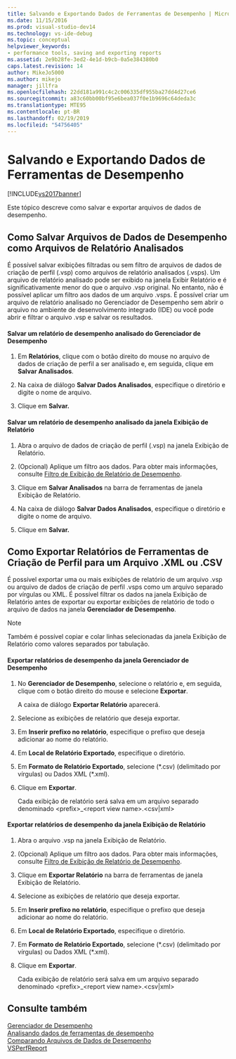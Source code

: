 ```yaml
---
title: Salvando e Exportando Dados de Ferramentas de Desempenho | Microsoft Docs
ms.date: 11/15/2016
ms.prod: visual-studio-dev14
ms.technology: vs-ide-debug
ms.topic: conceptual
helpviewer_keywords:
- performance tools, saving and exporting reports
ms.assetid: 2e9b28fe-3ed2-4e1d-b9cb-0a5e384380b0
caps.latest.revision: 14
author: MikeJo5000
ms.author: mikejo
manager: jillfra
ms.openlocfilehash: 22dd181a991c4c2c006335df955ba27dd4d27ce6
ms.sourcegitcommit: a83c60bb00bf95e6bea037f0e1b9696c64deda3c
ms.translationtype: MTE95
ms.contentlocale: pt-BR
ms.lasthandoff: 02/19/2019
ms.locfileid: "54756405"
---
```

# <a name="saving-and-exporting-performance-tools-data"></a>Salvando e Exportando Dados de Ferramentas de Desempenho
[!INCLUDE[vs2017banner](../includes/vs2017banner.md)]

Este tópico descreve como salvar e exportar arquivos de dados de desempenho.  
  
##  <a name="BKMK_Save_Profiler_Data_Files_As_Analyzed_Report_Files"></a> Como Salvar Arquivos de Dados de Desempenho como Arquivos de Relatório Analisados  
 É possível salvar exibições filtradas ou sem filtro de arquivos de dados de criação de perfil (.vsp) como arquivos de relatório analisados (.vsps). Um arquivo de relatório analisado pode ser exibido na janela Exibir Relatório e é significativamente menor do que o arquivo .vsp original. No entanto, não é possível aplicar um filtro aos dados de um arquivo .vsps. É possível criar um arquivo de relatório analisado no Gerenciador de Desempenho sem abrir o arquivo no ambiente de desenvolvimento integrado (IDE) ou você pode abrir e filtrar o arquivo .vsp e salvar os resultados.  
  
#### <a name="to-save-an-analyzed-performance-report-from-the-performance-explorer"></a>Salvar um relatório de desempenho analisado do Gerenciador de Desempenho  
  
1.  Em **Relatórios**, clique com o botão direito do mouse no arquivo de dados de criação de perfil a ser analisado e, em seguida, clique em **Salvar Analisados**.  
  
2.  Na caixa de diálogo **Salvar Dados Analisados**, especifique o diretório e digite o nome de arquivo.  
  
3.  Clique em **Salvar.**  
  
#### <a name="to-save-an-analyzed-performance-report-from-the-report-view-window"></a>Salvar um relatório de desempenho analisado da janela Exibição de Relatório  
  
1.  Abra o arquivo de dados de criação de perfil (.vsp) na janela Exibição de Relatório.  
  
2.  (Opcional) Aplique um filtro aos dados. Para obter mais informações, consulte [Filtro de Exibição de Relatório de Desempenho](../profiling/performance-report-view-filter.md).  
  
3.  Clique em **Salvar Analisados** na barra de ferramentas de janela Exibição de Relatório.  
  
4.  Na caixa de diálogo **Salvar Dados Analisados**, especifique o diretório e digite o nome de arquivo.  
  
5.  Clique em **Salvar.**  
  
## <a name="how-to-export-profiling-tools-reports-to-an-xml-or-csv-file"></a>Como Exportar Relatórios de Ferramentas de Criação de Perfil para um Arquivo .XML ou .CSV  
 É possível exportar uma ou mais exibições de relatório de um arquivo .vsp ou arquivo de dados de criação de perfil .vsps como um arquivo separado por vírgulas ou XML. É possível filtrar os dados na janela Exibição de Relatório antes de exportar ou exportar exibições de relatório de todo o arquivo de dados na janela **Gerenciador de Desempenho**.  
  
> [!NOTE]
>  Também é possível copiar e colar linhas selecionadas da janela Exibição de Relatório como valores separados por tabulação.  
  
#### <a name="to-export-performance-reports-from-the-performance-explorer-window"></a>Exportar relatórios de desempenho da janela Gerenciador de Desempenho  
  
1.  No **Gerenciador de Desempenho**, selecione o relatório e, em seguida, clique com o botão direito do mouse e selecione **Exportar**.  
  
     A caixa de diálogo **Exportar Relatório** aparecerá.  
  
2.  Selecione as exibições de relatório que deseja exportar.  
  
3.  Em **Inserir prefixo no relatório**, especifique o prefixo que deseja adicionar ao nome do relatório.  
  
4.  Em **Local de Relatório Exportado**, especifique o diretório.  
  
5.  Em **Formato de Relatório Exportado**, selecione (*.csv) (delimitado por vírgulas) ou Dados XML (\*.xml).  
  
6.  Clique em **Exportar**.  
  
     Cada exibição de relatório será salva em um arquivo separado denominado \<prefix>_\<report view name>.\<csv&#124;xml>  
  
#### <a name="to-export-performance-reports-from-the-report-view-window"></a>Exportar relatórios de desempenho da janela Exibição de Relatório  
  
1.  Abra o arquivo .vsp na janela Exibição de Relatório.  
  
2.  (Opcional) Aplique um filtro aos dados. Para obter mais informações, consulte [Filtro de Exibição de Relatório de Desempenho](../profiling/performance-report-view-filter.md).  
  
3.  Clique em **Exportar Relatório** na barra de ferramentas de janela Exibição de Relatório.  
  
4.  Selecione as exibições de relatório que deseja exportar.  
  
5.  Em **Inserir prefixo no relatório**, especifique o prefixo que deseja adicionar ao nome do relatório.  
  
6.  Em **Local de Relatório Exportado**, especifique o diretório.  
  
7.  Em **Formato de Relatório Exportado**, selecione (*.csv) (delimitado por vírgulas) ou Dados XML (\*.xml).  
  
8.  Clique em **Exportar**.  
  
     Cada exibição de relatório será salva em um arquivo separado denominado \<prefix>_\<report view name>.\<csv&#124;xml>  
  
## <a name="see-also"></a>Consulte também  
 [Gerenciador de Desempenho](../profiling/performance-explorer.md)   
 [Analisando dados de ferramentas de desempenho](../profiling/analyzing-performance-tools-data.md)   
 [Comparando Arquivos de Dados de Desempenho](../profiling/comparing-performance-data-files.md)   
 [VSPerfReport](../profiling/vsperfreport.md)
